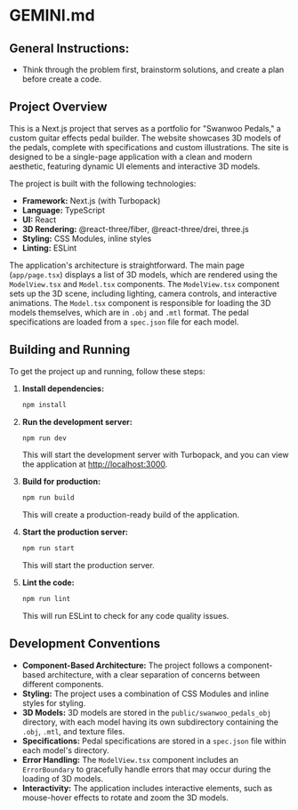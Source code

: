 # GEMINI.md

## General Instructions:

-   Think through the problem first, brainstorm solutions, and create a plan before create a code.

## Project Overview

This is a Next.js project that serves as a portfolio for "Swanwoo Pedals," a custom guitar effects pedal builder. The website showcases 3D models of the pedals, complete with specifications and custom illustrations. The site is designed to be a single-page application with a clean and modern aesthetic, featuring dynamic UI elements and interactive 3D models.

The project is built with the following technologies:

-   **Framework:** Next.js (with Turbopack)
-   **Language:** TypeScript
-   **UI:** React
-   **3D Rendering:** @react-three/fiber, @react-three/drei, three.js
-   **Styling:** CSS Modules, inline styles
-   **Linting:** ESLint

The application's architecture is straightforward. The main page (`app/page.tsx`) displays a list of 3D models, which are rendered using the `ModelView.tsx` and `Model.tsx` components. The `ModelView.tsx` component sets up the 3D scene, including lighting, camera controls, and interactive animations. The `Model.tsx` component is responsible for loading the 3D models themselves, which are in `.obj` and `.mtl` format. The pedal specifications are loaded from a `spec.json` file for each model.

## Building and Running

To get the project up and running, follow these steps:

1.  **Install dependencies:**

    ```bash
    npm install
    ```

2.  **Run the development server:**

    ```bash
    npm run dev
    ```

    This will start the development server with Turbopack, and you can view the application at [http://localhost:3000](http://localhost:3000).

3.  **Build for production:**

    ```bash
    npm run build
    ```

    This will create a production-ready build of the application.

4.  **Start the production server:**

    ```bash
    npm run start
    ```

    This will start the production server.

5.  **Lint the code:**
    ```bash
    npm run lint
    ```
    This will run ESLint to check for any code quality issues.

## Development Conventions

-   **Component-Based Architecture:** The project follows a component-based architecture, with a clear separation of concerns between different components.
-   **Styling:** The project uses a combination of CSS Modules and inline styles for styling.
-   **3D Models:** 3D models are stored in the `public/swanwoo_pedals_obj` directory, with each model having its own subdirectory containing the `.obj`, `.mtl`, and texture files.
-   **Specifications:** Pedal specifications are stored in a `spec.json` file within each model's directory.
-   **Error Handling:** The `ModelView.tsx` component includes an `ErrorBoundary` to gracefully handle errors that may occur during the loading of 3D models.
-   **Interactivity:** The application includes interactive elements, such as mouse-hover effects to rotate and zoom the 3D models.
